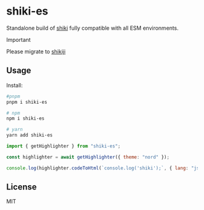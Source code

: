 # shiki-es

Standalone build of [shiki](https://github.com/shikijs/shiki) fully compatible with all ESM environments.

> [!IMPORTANT]
> Please migrate to [shikiji](https://github.com/antfu/shikiji)

## Usage

Install:

```sh
#pnpm
pnpm i shiki-es

# npm
npm i shiki-es

# yarn
yarn add shiki-es
```

```js
import { getHighlighter } from "shiki-es";

const highlighter = await getHighlighter({ theme: "nord" });

console.log(highlighter.codeToHtml(`console.log('shiki');`, { lang: "js" }));
```

## License

MIT
